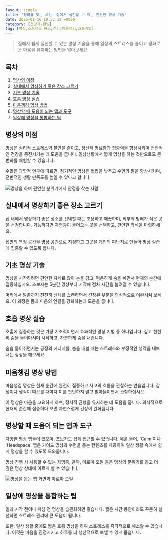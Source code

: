 ```yaml
---
layout: single
title: "평화를 찾는 시간: 집에서 실천할 수 있는 간단한 명상 기술"
date: 2025-01-16 10:33:12 +0900
category: [건강과-웰빙]
tag: [명상,스트레스 해소,건강,마음챙김,호흡기법]
---
```

  
> 집에서 쉽게 실천할 수 있는 명상 기술을 통해 일상의 스트레스를 줄이고 평화로운 마음을 유지하는 방법을 알아보세요.

## 목차
1. [명상의 이점](#명상의-이점)
2. [실내에서 명상하기 좋은 장소 고르기](#실내에서-명상하기-좋은-장소-고르기)
3. [기초 명상 기술](#기초-명상-기술)
4. [호흡 명상 실습](#호흡-명상-실습)
5. [마음챙김 명상 방법](#마음챙김-명상-방법)
6. [명상할 때 도움이 되는 앱과 도구](#명상할-때-도움이-되는-앱과-도구)
7. [일상에 명상을 통합하는 팁](#일상에-명상을-통합하는-팁)

## 명상의 이점

명상은 심리적 스트레스와 불안을 줄이고, 정신적 명료함과 집중력을 향상시키며 전반적인 건강을 증진시키는 데 도움을 줍니다. 일상생활에서 짧게 명상을 하는 것만으로도 큰 변화를 체험할 수 있습니다.


수많은 과학적 연구에 따르면, 정기적인 명상은 혈압을 낮추고 수면의 질을 향상시키며, 전반적인 생활 만족도를 높일 수 있다고 합니다.


![명상을 하며 편안한 분위기에서 안정을 찾는 사람](https://i.ibb.co/JWLkqtb/png-skoid-d505667d-d6c1-4a0a-bac7-5c84a87759f8-sktid-a48cca56-e6da-484e-a814-9c849652bcb3-skt-2025-0.png)



## 실내에서 명상하기 좋은 장소 고르기

집 내에서 명상하기 좋은 장소를 선택할 때는 조용하고 깨끗하며, 외부의 방해가 적은 곳을 선정합니다. 가능하다면 자연광이 들어오는 곳을 선택하고, 편안한 좌석을 마련하세요.


집안의 특정 공간을 명상 공간으로 지정하고 그곳을 개인의 피난처로 만들어 명상 실습에 집중할 수 있도록 합니다.



## 기초 명상 기술

명상을 시작하려면 편안한 자세로 앉아 눈을 감고, 평온하게 숨을 쉬면서 현재의 순간에 집중하십시오. 초보자는 5분간 명상부터 시작해 점차 시간을 늘려갈 수 있습니다.


머리에서 발끝까지 천천히 신체를 스캔하면서 긴장된 부분을 의식적으로 이완시켜 보세요. 이 과정은 몸과 마음의 연결을 강화하는데 도움을 줍니다.



## 호흡 명상 실습

호흡에 집중하는 것은 가장 기초적이면서 효과적인 명상 기법 중 하나입니다. 깊고 천천히 숨을 들이마시며 시작하고, 차분하게 숨을 내쉽니다.


숨을 들이쉬면서는 긍정의 에너지를, 숨을 내쉴 때는 스트레스와 부정적인 생각을 내보내는 상상을 해보세요.



## 마음챙김 명상 방법

마음챙김 명상은 현재 순간에 완전히 집중하고 사고의 흐름을 관찰하는 연습입니다. 감정이나 생각이 떠오를 때마다 이를 판단하지 말고 받아들이면서 관찰하십시오.


이 명상은 마음을 고요하게 하며, 정서적 균형을 유지하는 데 도움을 줍니다. 의식적으로 현재의 순간에 집중하다 보면 자연스럽게 긴장이 완화됩니다.



## 명상할 때 도움이 되는 앱과 도구

다양한 명상 앱들이 있으며, 초보자도 쉽게 접근할 수 있습니다. 예를 들어, 'Calm'이나 'Headspace' 앱은 가이드 명상과 수면을 돕는 컨텐츠를 제공하여 일상 생활 속에서 쉽게 명상을 할 수 있도록 도와줍니다.


명상 진행 시 사용할 수 있는 자명종, 음악, 아로마 오일 등은 명상의 분위기를 돕고 더 깊은 명상 상태에 이르게 할 수 있습니다.


![명상을 돕는 앱 화면과 아로마 오일](undefined)



## 일상에 명상을 통합하는 팁

일과 시작 전이나 취침 전 명상을 습관화하면 좋습니다. 짧은 시간 동안이라도 꾸준히 실천하면 스트레스 관리에 큰 도움이 됩니다.


또한, 일상 생활 중에도 짧은 호흡 명상을 하여 스트레스를 즉각적으로 해소할 수 있습니다. 이것은 마음을 진정시키고 하루를 더 생산적으로 보낼 수 있게 돕습니다.


